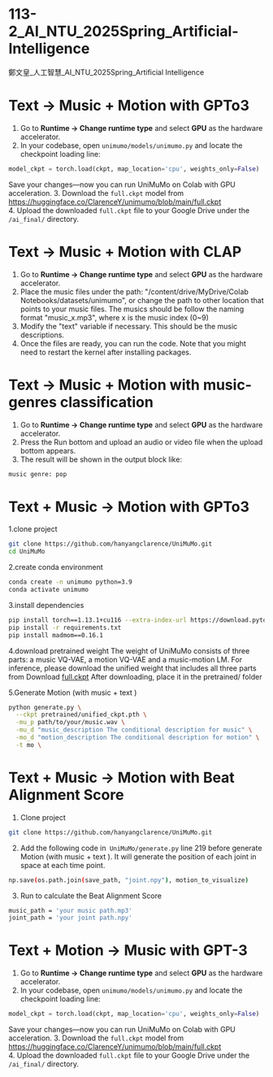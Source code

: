 # 113-2_AI_NTU_2025Spring_Artificial-Intelligence
鄭文皇_人工智慧_AI_NTU_2025Spring_Artificial Intelligence

# Text → Music + Motion with GPTo3
1. Go to **Runtime → Change runtime type** and select **GPU** as the hardware accelerator.  
2. In your codebase, open `unimumo/models/unimumo.py` and locate the checkpoint loading line:

```python
model_ckpt = torch.load(ckpt, map_location='cpu', weights_only=False)
```
Save your changes—now you can run UniMuMo on Colab with GPU acceleration.
3. Download the `full.ckpt` model from  
   https://huggingface.co/ClarenceY/unimumo/blob/main/full.ckpt  
4. Upload the downloaded `full.ckpt` file to your Google Drive under the `/ai_final/` directory.  


# Text → Music + Motion with CLAP 
1. Go to **Runtime → Change runtime type** and select **GPU** as the hardware accelerator.  
2. Place the music files under the path: "/content/drive/MyDrive/Colab Notebooks/datasets/unimumo", or change the path to other location that points to your music files. The musics should be follow the naming format "music_x.mp3", where x is the music index (0~9)
3. Modify the "text" variable if necessary. This should be the music descriptions.
4. Once the files are ready, you can run the code. Note that you might need to restart the kernel after installing packages.

# Text → Music + Motion with music-genres classification
1. Go to **Runtime → Change runtime type** and select **GPU** as the hardware accelerator.  
2. Press the Run bottom and upload an audio or video file when the upload bottom appears.
3. The result will be shown in the output block like:
 ```python
music genre: pop
```


# Text + Music → Motion with GPTo3 
1.clone project   
```bash
git clone https://github.com/hanyangclarence/UniMuMo.git
cd UniMuMo
```
2.create conda environment
```bash
conda create -n unimumo python=3.9
conda activate unimumo
```
3.install dependencies
```bash
pip install torch==1.13.1+cu116 --extra-index-url https://download.pytorch.org/whl/cu116
pip install -r requirements.txt
pip install madmom==0.16.1
```
4.download pretrained weight
The weight of UniMuMo consists of three parts: a music VQ-VAE, a motion VQ-VAE and a music-motion LM. For inference, please download the unified weight that includes all three parts from Download [full.ckpt](https://huggingface.co/ClarenceY/unimumo/blob/main/full.ckpt)
After downloading, place it in the pretrained/ folder

5.Generate Motion (with music + text )
```bash
python generate.py \
  --ckpt pretrained/unified_ckpt.pth \
  -mu_p path/to/your/music.wav \
  -mu_d "music_description The conditional description for music" \
  -mo_d "motion_description The conditional description for motion" \
  -t mo \
```
# Text + Music → Motion with Beat Alignment Score
1. Clone project
```bash
git clone https://github.com/hanyangclarence/UniMuMo.git
```
2. Add the following code in` UniMuMo/generate.py` line 219 before generate Motion (with music + text ).
It will generate the position of each joint in space at each time point.
```bash
np.save(os.path.join(save_path, "joint.npy"), motion_to_visualize)
```
3. Run to calculate the Beat Alignment Score
```bash
music_path = 'your music path.mp3'
joint_path = 'your joint path.npy'
```
# Text + Motion → Music with GPT-3 
1. Go to **Runtime → Change runtime type** and select **GPU** as the hardware accelerator.  
2. In your codebase, open `unimumo/models/unimumo.py` and locate the checkpoint loading line:

```python
model_ckpt = torch.load(ckpt, map_location='cpu', weights_only=False)
```
Save your changes—now you can run UniMuMo on Colab with GPU acceleration.
3. Download the `full.ckpt` model from  
   https://huggingface.co/ClarenceY/unimumo/blob/main/full.ckpt  
4. Upload the downloaded `full.ckpt` file to your Google Drive under the `/ai_final/` directory.
